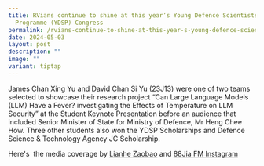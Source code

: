 ```yaml
---
title: RVians continue to shine at this year’s Young Defence Scientists
  Programme (YDSP) Congress
permalink: /rvians-continue-to-shine-at-this-year-s-young-defence-scientists-programme-ydsp-congress/
date: 2024-05-03
layout: post
description: ""
image: ""
variant: tiptap
---
```

<p>James Chan Xing Yu and David Chan Si Yu (23J13) were one of two teams
selected to showcase their research project “Can Large Language Models
(LLM) Have a Fever? investigating the Effects of Temperature on LLM Security”
at the Student Keynote Presentation before an audience that included Senior
Minister of State for Ministry of Defence, Mr Heng Chee How. Three other
students also won the YDSP Scholarships and Defence Science &amp; Technology
Agency JC Scholarship.</p>
<p>Here's&nbsp; the media coverage by&nbsp;<a href="https://www.zaobao.com.sg/news/singapore/story20240428-3508650" rel="noopener noreferrer nofollow" target="_blank"><u>Lianhe Zaobao</u></a> and
<a href="https://www.instagram.com/883jia/reel/C6OtDYZJ6nP/" rel="noopener noreferrer nofollow" target="_blank">88Jia FM Instagram</a>
</p>
<p></p>
<p></p>